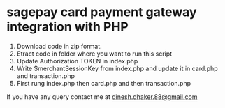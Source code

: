 
# sagepay card payment gateway integration with PHP

1. Download code in zip format.
2. Etract code in folder where you want to run this script
3. Update Authorization TOKEN in index.php
4. Write $merchantSessionKey from index.php and update it in card.php and transaction.php
5. First rung index.php then card.php and then transaction.php

If you have any query contact me at dinesh.dhaker.88@gmail.com